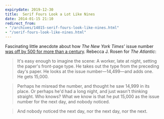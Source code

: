 ```yaml
---
expirydate: 2019-12-30
title:  Serif Fours Look a Lot Like Nines
date: 2014-01-15 21:10
redirect_from:
- "/archives/14015-serif-fours-look-like-nines.html"
- "/serif-fours-look-like-nines.html"
---
```



Fascinating little anecdote about how _The New York Times'_ issue number [was off by 500 for more than a century](http://www.theatlantic.com/technology/archive/2014/01/the-em-new-york-times-em-had-a-mistake-on-its-front-page-every-day-for-more-than-a-century/283076/). Rebecca J. Rosen for _The Atlantic_: 

> It's easy enough to imagine the scene: A worker, late at night, setting the paper's front-page type. He takes out the type from the preceding day's paper. He looks at the issue number—14,499—and adds one. He gets 15,000.

> Perhaps he misread the number, and thought he saw 14,999 in its place. Or perhaps he'd had a long night, and just wasn't thinking straight. Who knows? What we know is that he put 15,000 as the issue number for the next day, and nobody noticed.

> And nobody noticed the next day, nor the next day, nor the next.


